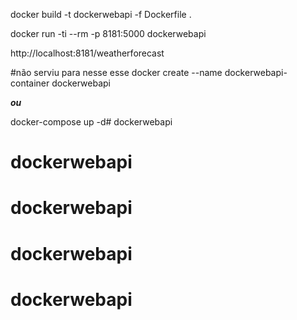 docker build -t dockerwebapi -f Dockerfile . 

docker run -ti --rm -p 8181:5000 dockerwebapi

http://localhost:8181/weatherforecast

#não serviu para nesse esse
docker create --name dockerwebapi-container dockerwebapi 

***********************ou***********************

docker-compose up -d# dockerwebapi
# dockerwebapi
# dockerwebapi
# dockerwebapi
# dockerwebapi
